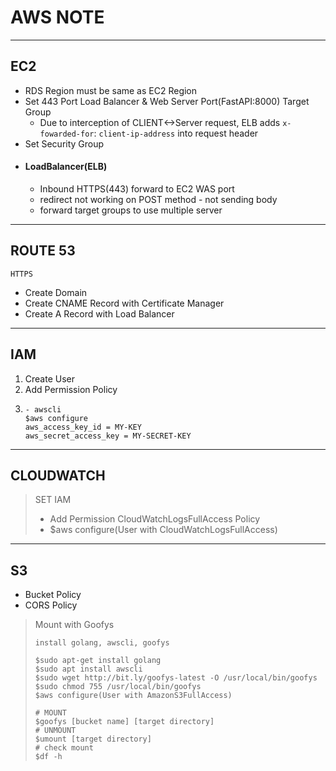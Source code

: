 # AWS NOTE

---
## EC2
- RDS Region must be same as EC2 Region
- Set 443 Port Load Balancer & Web Server Port(FastAPI:8000) Target Group
  - Due to interception of CLIENT<->Server request, ELB adds `x-fowarded-for`: `client-ip-address` into request header
- Set Security Group
- #### LoadBalancer(ELB)
  - Inbound HTTPS(443) forward to EC2 WAS port
  - redirect not working on POST method - not sending body
  - forward target groups to use multiple server
---
## ROUTE 53
`HTTPS`
- Create Domain
- Create CNAME Record with Certificate Manager
- Create A Record with Load Balancer
---
## IAM
1. Create User
2. Add Permission Policy
3. ```
   - awscli
   $aws configure
   aws_access_key_id = MY-KEY
   aws_secret_access_key = MY-SECRET-KEY
   ```
---
## CLOUDWATCH
> SET IAM
> - Add Permission CloudWatchLogsFullAccess Policy
> - $aws configure(User with CloudWatchLogsFullAccess)
---
## S3
- Bucket Policy
- CORS Policy
> Mount with Goofys
> ```
> install golang, awscli, goofys
> 
> $sudo apt-get install golang
> $sudo apt install awscli
> $sudo wget http://bit.ly/goofys-latest -O /usr/local/bin/goofys
> $sudo chmod 755 /usr/local/bin/goofys
> $aws configure(User with AmazonS3FullAccess)
> 
> # MOUNT
> $goofys [bucket name] [target directory]
> # UNMOUNT
> $umount [target directory]
> # check mount
> $df -h
> ```
